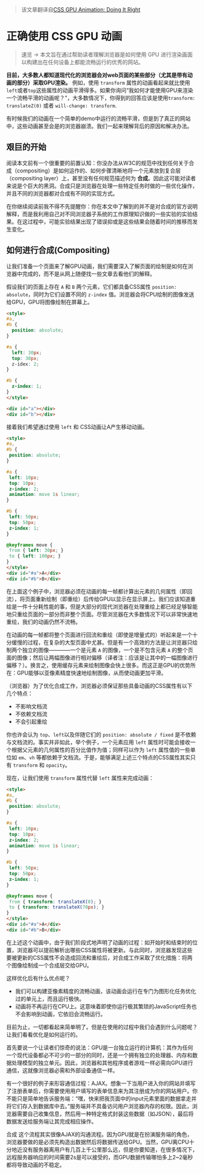 > 该文章翻译自[CSS GPU Animation: Doing It Right](https://www.smashingmagazine.com/2016/12/gpu-animation-doing-it-right/#top)

# 正确使用 CSS GPU 动画

> 速览 -> 本文旨在通过帮助读者理解浏览器是如何使用 GPU 进行渲染画面以构建出在任何设备上都能流畅运行的优秀的网站。

**目前，大多数人都知道现代化的浏览器会对web页面的某些部分（尤其是带有动画的部分）采取GPU渲染。** 例如，使用 ``transform`` 属性的动画看起来就比使用``left``或者``top``这些属性的动画平滑得多。如果你询问“我如何才能使用GPU来渲染一个流畅平滑的动画呢？”，大多数情况下，你得到的回答应该是使用``transform: translateZ(0)`` 或者 ``will-change: transform``.

有时候我们的动画在一个简单的demo中运行的流畅平滑，但是到了真正的网站中，这些动画甚至会是的浏览器崩溃。我们一起来理解背后的原因和解决办法。

## 艰巨的开始

阅读本文前有一个很重要的前置认知：你没办法从W3C的规范中找到任何关于合成（compositing）是如何运作的、如何步骤清晰地将一个元素放到复合层（compositing layer）上，甚至没有任何规范描述何为 **合成**。因此这可能对读者来说是个巨大的黑洞。合成只是浏览器在处理一些特定任务时做的一些优化操作，并且不同的浏览器都对合成有不同的实现方式。

在你继续阅读前我不得不先提醒你：你在本文中了解到的并不是对合成的官方说明解释，而是我利用自己对不同浏览器子系统的工作原理知识做的一些实验的实验结果。在这过程中，可能实验结果出现了错误抑或是这些结果会随着时间的推移而发生变化。

## 如何进行合成(Compositing)

让我们准备一个页面来了解GPU动画，我们需要深入了解页面的绘制是如何在浏览器中完成的，而不是从网上随便找一些文章去看他们的解释。

假设我们的页面上存在 ``A`` 和 ``B`` 两个元素，它们都具备CSS属性 ``position: absolute``，同时为它们设置不同的 ``z-index`` 值。浏览器会将CPU绘制的图像发送给GPU，GPU将图像绘制在屏幕上。

```html
<style>
#a,
#b {
  position: absolute;
}

#a {
  left: 30px;
  top: 30px;
  z-idex: 2;
}

#b {
  z-index: 1;
}
</style>

<div id="a"></div>
<div id="b"></div>
````

接着我们希望通过使用 ``left`` 和 CSS动画让A产生移动动画。

```html
<style>
#a,
#b {
 position: absolute;
}

#a {
 left: 10px;
 top: 10px;
 z-index: 2;
 animation: move 1s linear;
}

#b {
 left: 50px;
 top: 50px;
 z-index: 1;
}

@keyframes move {
 from { left: 30px; }
 to { left: 100px; }
}
</style>
<div id="#a">A</div>
<div id="#b">B</div>

````

在上面这个例子中，浏览器必须在动画的每一帧都计算出元素的几何属性（即回流），将页面重新绘制（即重绘）后传给GPU以显示在显示屏上。我们应该知道重绘是一件十分耗性能的事，但是大部分的现代浏览器在处理重绘上都已经足够智能地只重绘页面的一部分而非整个页面。尽管浏览器在大多数情况下可以非常快速地重绘，我们的动画仍然不流畅。

在动画的每一帧都将整个页面进行回流和重绘（即使是增量式的）听起来是一个十分缓慢的过程，在复杂的大型页面中尤甚。但是有一个高效的方法是让浏览器只绘制两个独立的图像————一个是元素 ``A`` 的图像，一个是不包含元素 ``A`` 的整个页面的图像；然后让两幅图像进行相对偏移（译者注：应该是让其中的一幅图像进行偏移？）。换言之，使用缓存元素来绘制图像会快上很多。而这正是GPU的优势所在：GPU能够以亚像素精度快速地绘制图像，从而使动画更加平滑。

（浏览器）为了优化合成工作，浏览器必须保证那些具备动画的CSS属性有以下几个特点：
   - 不影响文档流
   - 不依赖文档流
   - 不会引起重绘

你也许会认为 ``top``、``left``以及伴随它们的 ``position: absolute / fixed`` 是不依赖与文档流的。事实并非如此，举个例子，一个元素应用 ``left`` 属性时可能会接收一个根据父元素的几何属性的百分比值作为值；同样可以作为 ``left`` 属性值的一些单位如 ``em``、``vh`` 等都依赖于文档流。于是，能够满足上述三个特点的CSS属性其实只有 ``transform`` 和 ``opacity``。

现在，让我们使用 ``transform`` 属性代替 ``left`` 属性来完成动画：
```html
<style>
#a,
#b {
 position: absolute;
}

#a {
 left: 10px;
 top: 10px;
 z-index: 2;
 animation: move 1s linear;
}

#b {
 left: 50px;
 top: 50px;
 z-index: 1;
}

@keyframes move {
 from { transform: translateX(0); }
 to { transform: translateX(70px); }
}
</style>
<div id="#a">A</div>
<div id="#b">B</div>

````

在上述这个动画中，由于我们阶段式地声明了动画的过程：如开始时和结束时的位置，浏览器可以提前解析出哪些CSS属性将被更新。与此同时，浏览器发现这些要被更新的CSS属性不会造成回流和重绘后，对合成工作采取了优化措施：将两个图像绘制成一个合成层交给GPU。

这样优化后有什么优点呢？
  - 我们可以构建亚像素精度的流畅动画，该动画会运行在专门为图形化任务优化过的单元上，而且运行极快。
  - 动画将不再运行在CPU上。这意味着即使你运行极其繁琐的JavaScript任务也不会影响到动画，它依旧会流畅运行。

目前为止，一切都看起来简单明了。但是在使用的过程中我们会遇到什么问题呢？让我们看看优化是如何运行的。

首先要说一个让读者们惊奇的说法：GPU是一台独立运行的计算机：其作为任何一个现代设备都必不可少的一部分的同时，还是一个拥有独立的处理器、内存和数据处理模型的独立单元。因此，浏览器和其他程序或者游戏一样必需向GPU进行通信，这就像浏览器必需和外部设备通信一样。

有一个很好的例子来形容通信过程：AJAX。想象一下当用户进入你的网站并填写了注册表单后，你需要使用用户填写的表单信息来为其注册成为你的网站用户。你不能只是简单地告诉服务端：“嘿，快来把我页面中的input元素里面的数据拿走并将它们存入到数据库中去。”服务端并不具备访问用户浏览器内存的权限。因此，浏览器需要自己收集信息，然后用一种特定格式封装这些数据（如JSON），最后将数据发送给服务端让其完成相应操作。

合成 这个流程其实很像AJAX的沟通流程。因为GPU就是在扮演服务端的角色，浏览器要做的是必须先构造出数据然后将数据传送给GPU。当然，GPU离CPU十分地近没有服务器离用户有几百上千公里那么远，但是你要知道，在很多情况下，远程服务器响应的时间需要2s是可以接受的，而GPU数据传输哪怕多上2~2毫秒都将导致动画的不稳定。
